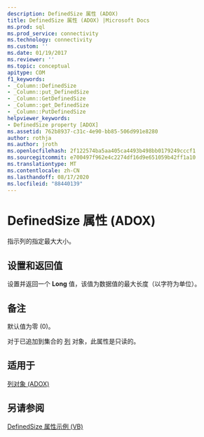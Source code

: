```yaml
---
description: DefinedSize 属性 (ADOX)
title: DefinedSize 属性 (ADOX) |Microsoft Docs
ms.prod: sql
ms.prod_service: connectivity
ms.technology: connectivity
ms.custom: ''
ms.date: 01/19/2017
ms.reviewer: ''
ms.topic: conceptual
apitype: COM
f1_keywords:
- _Column::DefinedSize
- _Column::put_DefinedSize
- _Column::GetDefinedSize
- _Column::get_DefinedSize
- _Column::PutDefinedSize
helpviewer_keywords:
- DefinedSize property [ADOX]
ms.assetid: 762b8937-c31c-4e90-bb85-506d991e8280
author: rothja
ms.author: jroth
ms.openlocfilehash: 2f122574ba5aa405ca4493b498bb0179249cccf1
ms.sourcegitcommit: e700497f962e4c2274df16d9e651059b42ff1a10
ms.translationtype: MT
ms.contentlocale: zh-CN
ms.lasthandoff: 08/17/2020
ms.locfileid: "88440139"
---
```

# <a name="definedsize-property-adox"></a>DefinedSize 属性 (ADOX)
指示列的指定最大大小。  
  
## <a name="settings-and-return-values"></a>设置和返回值  
 设置并返回一个 **Long** 值，该值为数据值的最大长度（以字符为单位）。  
  
## <a name="remarks"></a>备注  
 默认值为零 (0)。  
  
 对于已追加到集合的 [列](../../../ado/reference/adox-api/column-object-adox.md) 对象，此属性是只读的。  
  
## <a name="applies-to"></a>适用于  
 [列对象 (ADOX)](../../../ado/reference/adox-api/column-object-adox.md)  
  
## <a name="see-also"></a>另请参阅  
 [DefinedSize 属性示例 (VB)](../../../ado/reference/adox-api/definedsize-property-example-vb.md)
